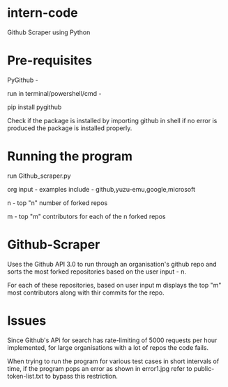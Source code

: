 # intern-code
Github Scraper using Python

# Pre-requisites 

PyGithub - 

run  in terminal/powershell/cmd -

pip install pygithub

Check if the package is installed by importing github in shell if no error is produced the package is installed properly.

# Running the program

run Github_scraper.py

org input - examples include - github,yuzu-emu,google,microsoft

n - top "n" number of forked repos

m - top "m" contributors for each of the n forked repos

# Github-Scraper  

Uses the Github API 3.0 to run through an organisation's github repo and sorts the most forked repositories based on the user input - n.

For each of these repositories, based on user input m displays the top "m" most contributors along with thir commits for the repo.

# Issues  

Since Github's APi for search has rate-limiting of 5000 requests per hour implemented, for large organisations with a lot of repos the code fails. 

When trying to run the program for various test cases in short intervals of time, if the program pops an error as shown in error1.jpg refer to public-token-list.txt to bypass this restriction.

